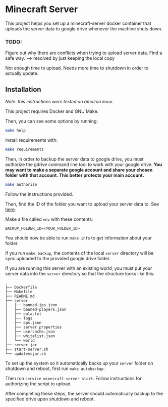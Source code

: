 # Minecraft Server 

This project helps you set up a minecraft-server docker container that uploads the server data to google drive whenever the machine shuts down.

### TODO:
Figure out why there are conflicts when trying to upload server data. Find a safe way. --> resolved by just keeping the local copy

Not enough time to upload. Needs more time to shutdown in order to actually update.


## Installation
*Note: this instructions were tested on amazon linux.*

This project requires Docker and GNU Make.

Then, you can see some options by running:
```bash
make help
```

Install requirements with:
```bash
make requirements
```

Then, in order to backup the server data to google drive, you must authorize the gdrive command line tool to work with your google drive. **You may want to make a separate google account and share your chosen folder with that account. This better protects your main account.**

```bash
make authorize
```
Follow the instructions provided.

Then, find the ID of the folder you want to upload your server data to. See [here](https://ploi.io/documentation/mysql/where-do-i-get-google-drive-folder-id).

Make a file called `env` with these contents:
```
BACKUP_FOLDER_ID=<YOUR_FOLDER_ID>
```

You should now be able to run `make info` to get information about your folder. 

If you run `make backup`, the contents of the local `server` directory will be sync uploaded to the provided google drive folder.

If you are running this server with an existing world, you must put your server data into the `server` directory so that the structure looks like this:
```
.
├── Dockerfile
├── Makefile
├── README.md
├── server
│   ├── banned-ips.json
│   ├── banned-players.json
│   ├── eula.txt
│   ├── logs
│   ├── ops.json
│   ├── server.properties
│   ├── usercache.json
│   ├── whitelist.json
│   └── world
├── server.jar
├── start-server.sh
└── updatemcjar.sh
```

To set up the system so it automatically backs up your `server` folder on shutdown and reboot, first run `make autobackup`.

Then run `service minecraft-server start`. Follow instructions for authorizing the script to upload.

After completing these steps, the server should automatically backup to the specified drive upon shutdown and reboot.
